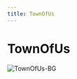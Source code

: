 ```yaml
---
title: TownOfUs
---
```

# TownOfUs
![TownOfUs-BG](https://cn-sy1.rains3.com/xtremewave/TownOfUs.png)